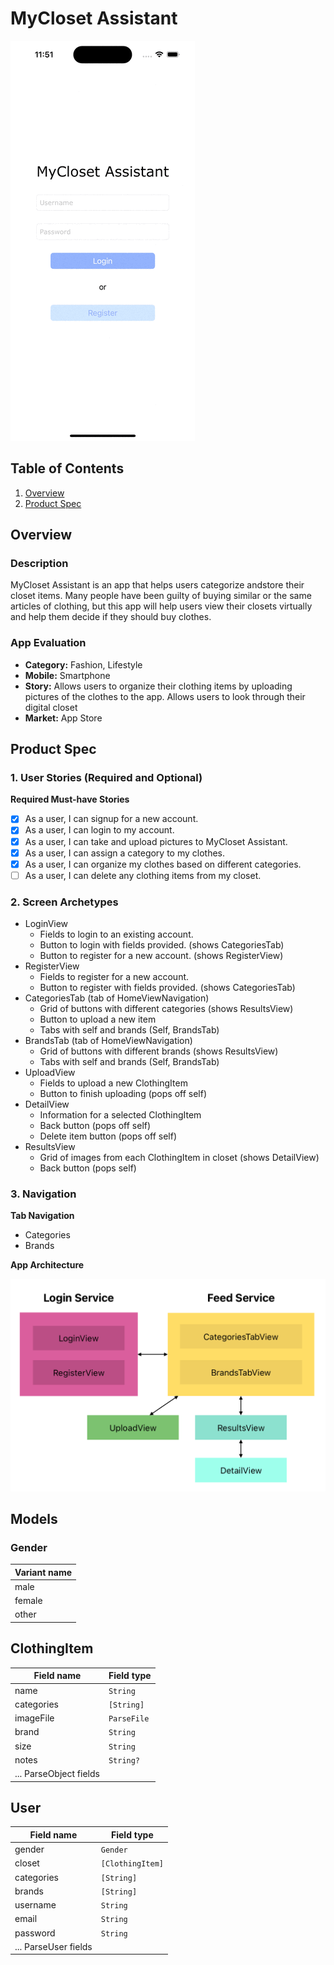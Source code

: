 # MyCloset Assistant

![GIF of app demo](assets/demo.gif)

## Table of Contents
1. [Overview](#Overview)
1. [Product Spec](#Product-Spec)

## Overview
### Description
MyCloset Assistant is an app that helps users categorize andstore their closet items. Many people have been guilty of buying similar or the same articles of clothing, but this app will help users view their closets virtually and help them decide if they should buy clothes.

### App Evaluation

- **Category:** Fashion, Lifestyle
- **Mobile:** Smartphone
- **Story:** Allows users to organize their clothing items by uploading pictures of the clothes to the app. Allows users to look through their digital closet 
- **Market:** App Store

## Product Spec

### 1. User Stories (Required and Optional)

**Required Must-have Stories**

- [X] As a user, I can signup for a new account.
- [X] As a user, I can login to my account.
- [X] As a user, I can take and upload pictures to MyCloset Assistant.
- [X] As a user, I can assign a category to my clothes.
- [X] As a user, I can organize my clothes based on different categories.
- [ ] As a user, I can delete any clothing items from my closet. 

### 2. Screen Archetypes

* LoginView
   * Fields to login to an existing account.
   * Button to login with fields provided. (shows CategoriesTab)
   * Button to register for a new account. (shows RegisterView)
* RegisterView
   * Fields to register for a new account.
   * Button to register with fields provided. (shows CategoriesTab)
* CategoriesTab (tab of HomeViewNavigation)
   * Grid of buttons with different categories (shows ResultsView)
   * Button to upload a new item
   * Tabs with self and brands (Self, BrandsTab)
* BrandsTab (tab of HomeViewNavigation)
   * Grid of buttons with different brands (shows ResultsView)
   * Tabs with self and brands (Self, BrandsTab)
* UploadView
   * Fields to upload a new ClothingItem
   * Button to finish uploading (pops off self)
* DetailView
   * Information for a selected ClothingItem
   * Back button (pops off self)
   * Delete item button (pops off self)
* ResultsView
   * Grid of images from each ClothingItem in closet (shows DetailView)
   * Back button (pops self)

### 3. Navigation

**Tab Navigation**

* Categories
* Brands

**App Architecture**

<img src="assets/images/app-flow.png" width=600>

## Models
### Gender
Variant name|
---|
male|
female|
other|

## ClothingItem
Field name|Field type
---|---
name|`String`
categories|`[String]`
imageFile|`ParseFile`
brand|`String`
size|`String`
notes|`String?`
... ParseObject fields|

## User
Field name|Field type
---|---
gender|`Gender`
closet|`[ClothingItem]`
categories|`[String]`
brands|`[String]`
username|`String`
email|`String`
password|`String`
... ParseUser fields|
